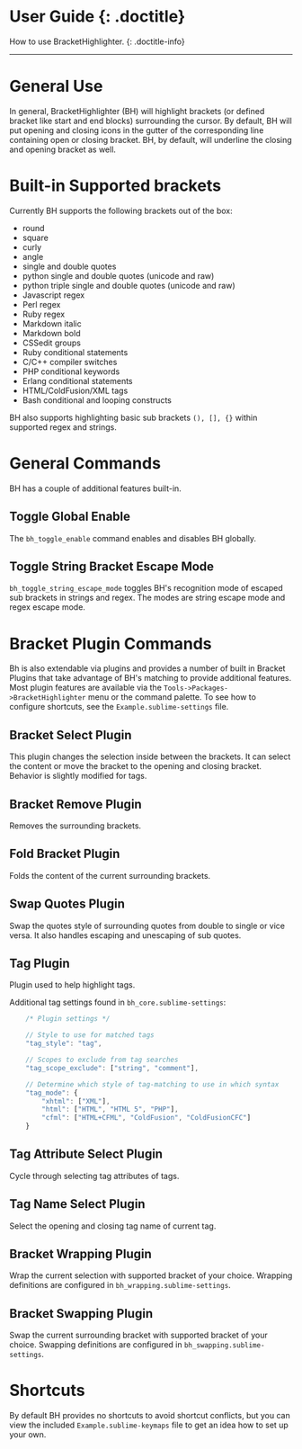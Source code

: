 # User Guide {: .doctitle}
How to use BracketHighlighter.
{: .doctitle-info}

---

# General Use
In general, BracketHighlighter (BH) will highlight brackets (or defined bracket like start and end blocks) surrounding the cursor.  By default, BH will put opening and closing icons in the gutter of the corresponding line containing open or closing bracket. BH, by default, will underline the closing and opening bracket as well.

# Built-in Supported brackets
Currently BH supports the following brackets out of the box:

- round
- square
- curly
- angle
- single and double quotes
- python single and double quotes (unicode and raw)
- python triple single and double quotes (unicode and raw)
- Javascript regex
- Perl regex
- Ruby regex
- Markdown italic
- Markdown bold
- CSSedit groups
- Ruby conditional statements
- C/C++ compiler switches
- PHP conditional keywords
- Erlang conditional statements
- HTML/ColdFusion/XML tags
- Bash conditional and looping constructs

BH also supports highlighting basic sub brackets `(), [], {}` within supported regex and strings.

# General Commands
BH has a couple of additional features built-in.

## Toggle Global Enable
The `bh_toggle_enable` command enables and disables BH globally.

## Toggle String Bracket Escape Mode
`bh_toggle_string_escape_mode` toggles BH's recognition mode of escaped sub brackets in strings and regex.  The modes are string escape mode and regex escape mode.

# Bracket Plugin Commands
Bh is also extendable via plugins and provides a number of built in Bracket Plugins that take advantage of BH's matching to provide additional features.  Most plugin features are available via the `Tools->Packages->BracketHighlighter` menu or the command palette.  To see how to configure shortcuts, see the `Example.sublime-settings` file.

## Bracket Select Plugin
This plugin changes the selection inside between the brackets.  It can select the content or move the bracket to the opening and closing bracket.  Behavior is slightly modified for tags.

## Bracket Remove Plugin
Removes the surrounding brackets.

## Fold Bracket Plugin
Folds the content of the current surrounding brackets.

## Swap Quotes Plugin
Swap the quotes style of surrounding quotes from double to single or vice versa.  It also handles escaping and unescaping of sub quotes.

## Tag Plugin
Plugin used to help highlight tags.

Additional tag settings found in `bh_core.sublime-settings`:

```javascript
    /* Plugin settings */

    // Style to use for matched tags
    "tag_style": "tag",

    // Scopes to exclude from tag searches
    "tag_scope_exclude": ["string", "comment"],

    // Determine which style of tag-matching to use in which syntax
    "tag_mode": {
        "xhtml": ["XML"],
        "html": ["HTML", "HTML 5", "PHP"],
        "cfml": ["HTML+CFML", "ColdFusion", "ColdFusionCFC"]
    }
```

## Tag Attribute Select Plugin
Cycle through selecting tag attributes of tags.

## Tag Name Select Plugin
Select the opening and closing tag name of current tag.

## Bracket Wrapping Plugin
Wrap the current selection with supported bracket of your choice.  Wrapping definitions are configured in `bh_wrapping.sublime-settings`.

## Bracket Swapping Plugin
Swap the current surrounding bracket with supported bracket of your choice.  Swapping definitions are configured in `bh_swapping.sublime-settings`.

# Shortcuts
By default BH provides no shortcuts to avoid shortcut conflicts, but you can view the included `Example.sublime-keymaps` file to get an idea how to set up your own.
